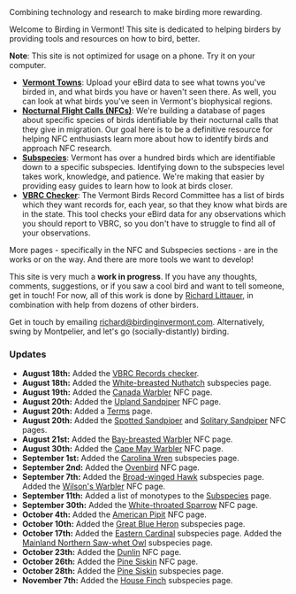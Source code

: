 <div class="tagline">
Combining technology and research to make birding more rewarding.
</div>

Welcome to Birding in Vermont! This site is dedicated to helping birders by providing tools and resources on how to bird, better.

**Note**: This site is not optimized for usage on a phone. Try it on your computer.

- [**Vermont Towns**](/towns): Upload your eBird data to see what towns you've birded in, and what birds you have or haven't seen there. As well, you can look at what birds you've seen in Vermont's biophysical regions.
- [**Nocturnal Flight Calls (NFCs)**](/nfc): We're building a database of pages about specific species of birds identifiable by their nocturnal calls that they give in migration. Our goal here is to be a definitive resource for helping NFC enthusiasts learn more about how to identify birds and approach NFC research.
- [**Subspecies**](/subspecies): Vermont has over a hundred birds which are identifiable down to a specific subspecies. Identifying down to the subspecies level takes work, knowledge, and patience. We're making that easier by providing easy guides to learn how to look at birds closer.
- [**VBRC Checker**](/vbrc-checker): The Vermont Birds Record Committee has a list of birds which they want records for, each year, so that they know what birds are in the state. This tool checks your eBird data for any observations which you should report to VBRC, so you don't have to struggle to find all of your observations.

More pages - specifically in the NFC and Subspecies sections - are in the works or on the way. And there are more tools we want to develop!

This site is very much a **work in progress**. If you have any thoughts, comments, suggestions, or if you saw a cool bird and want to tell someone, get in touch! For now, all of this work is done by [Richard Littauer](https://ebird.org/profile/Mjg0MTUx/US-VT), in combination with help from dozens of other birders.

Get in touch by emailing [richard@birdinginvermont.com](mailto:richard@birdinginvermont.com). Alternatively, swing by Montpelier, and let's go (socially-distantly) birding.

### Updates

- **August 18th:** Added the [VBRC Records checker](/rarities).
- **August 18th:** Added the [White-breasted Nuthatch](/subspecies/wbnu) subspecies page.
- **August 19th:** Added the [Canada Warbler](/nfc-species/cawa) NFC page.
- **August 20th:** Added the [Upland Sandpiper](/nfc-species/upsa) NFC page.
- **August 20th:** Added a [Terms](/terms) page.
- **August 20th:** Added the [Spotted Sandpiper](/nfc-species/spsa) and [Solitary Sandpiper](/nfc-species/sosa) NFC pages.
- **August 21st:** Added the [Bay-breasted Warbler](/nfc-species/bbwa) NFC page.
- **August 30th:** Added the [Cape May Warbler](/nfc-species/cmwa) NFC page.
- **September 1st:** Added the [Carolina Wren](/subspecies/cawr) subspecies page.
- **September 2nd:** Added the [Ovenbird](/nfc-species/oven) NFC page.
- **September 7th:** Added the [Broad-winged Hawk](/subspecies/bwha) subspecies page. Added the [Wilson's Warbler](/nfc-species/wiwa) NFC page.
- **September 11th:** Added a list of monotypes to the [Subspecies](/subspecies/) page.
- **September 30th:** Added the [White-throated Sparrow](/nfc-species/wtsp) NFC page.
- **October 4th:** Added the [American Pipit](/nfc-species/ampi) NFC page.
- **October 10th:** Added the [Great Blue Heron](/subspecies/gbhe) subspecies page.
- **October 17th:** Added the [Eastern Cardinal](/subspecies/noca) subspecies page. Added the [Mainland Northern Saw-whet Owl](/subspecies/nswo) subspecies page.
- **October 23th:** Added the [Dunlin](/nfc-species/dunl) NFC page.
- **October 26th:** Added the [Pine Siskin](/nfc-species/pisi) NFC page.
- **October 28th:** Added the [Pine Siskin](/subspecies/pisi) subspecies page.
- **November 7th:** Added the [House Finch](/subspecies/hofi) subspecies page.
